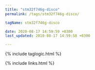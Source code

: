 ```yaml
---
title: "stm32f746g-disco"
permalink: /tags/stm32f746g-disco/

tagName: stm32f746g-disco

date: 2020-08-17 14:59:59 +0300
last_updated: 2010-08-17 14:59:58 +0300

---
```


{% include taglogic.html %}

{% include links.html %}
